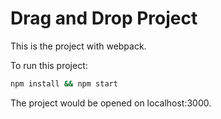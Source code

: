 # Drag and Drop Project

This is the project with webpack.

To run this project:

```bash
npm install && npm start
```

The project would be opened on localhost:3000.